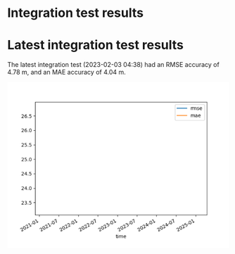 
Integration test results
========================

# Latest integration test results


The latest integration test (2023-02-03 04:38) had an RMSE accuracy of 4.78 m, and an MAE accuracy of 4.04 m.

<img src="integration_test_results.png" width="600"/>